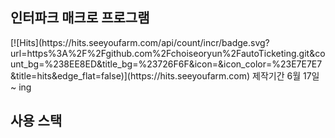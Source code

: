 <h2>인터파크 매크로 프로그램</h2>
[![Hits](https://hits.seeyoufarm.com/api/count/incr/badge.svg?url=https%3A%2F%2Fgithub.com%2Fchoiseoryun%2FautoTicketing.git&count_bg=%238EE8ED&title_bg=%23726F6F&icon=&icon_color=%23E7E7E7&title=hits&edge_flat=false)](https://hits.seeyoufarm.com)
제작기간 6월 17일 ~ ing
<h2>사용 스택</h2>
